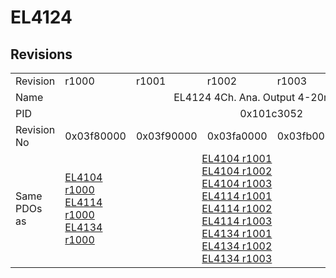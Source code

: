 # EL4124

## Revisions
<table>
<tr>
<td>Revision</td>
<td>r1000</td>
<td>r1001</td>
<td>r1002</td>
<td>r1003</td>
<td>r1004</td>
<td>r1005</td>
</tr>
<tr>
<td>Name</td>
<td colspan=6 align="center">EL4124 4Ch. Ana. Output 4-20mA, 16bit</td>
</tr>
<tr>
<td>PID</td>
<td colspan=6 align="center">0x101c3052</td>
</tr>
<tr>
<td>Revision No</td>
<td>0x03f80000</td>
<td>0x03f90000</td>
<td>0x03fa0000</td>
<td>0x03fb0000</td>
<td>0x03fc0000</td>
<td>0x03fd0000</td>
</tr>
<tr>
<td>Same PDOs as</td>
<td><a href="EL4104.md">EL4104 r1000</a><br/><a href="EL4114.md">EL4114 r1000</a><br/><a href="EL4134.md">EL4134 r1000</a></td>
<td colspan=3 align="center"><a href="EL4104.md">EL4104 r1001</a><br/><a href="EL4104.md">EL4104 r1002</a><br/><a href="EL4104.md">EL4104 r1003</a><br/><a href="EL4114.md">EL4114 r1001</a><br/><a href="EL4114.md">EL4114 r1002</a><br/><a href="EL4114.md">EL4114 r1003</a><br/><a href="EL4134.md">EL4134 r1001</a><br/><a href="EL4134.md">EL4134 r1002</a><br/><a href="EL4134.md">EL4134 r1003</a></td>
<td colspan=2 align="center"><a href="EL4104.md">EL4104 r1004</a><br/><a href="EL4114.md">EL4114 r1004</a><br/><a href="EL4114.md">EL4114 r1005</a><br/><a href="EL4134-0030.md">EL4134-0030 r1004</a><br/><a href="EL4134-0030.md">EL4134-0030 r1005</a><br/><a href="EL4134.md">EL4134 r1004</a><br/><a href="EL4134.md">EL4134 r1005</a></td>
</tr>
</table>
